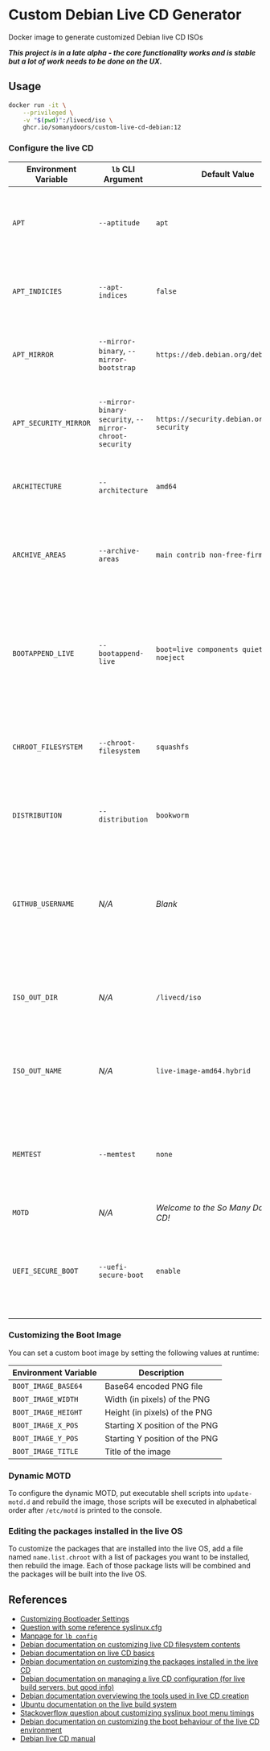 # Custom Debian Live CD Generator

Docker image to generate customized Debian live CD ISOs

***This project is in a late alpha - the core functionality works and is stable but a lot of work needs to be done on the UX.***

## Usage

```bash
docker run -it \
    --privileged \
    -v "$(pwd)":/livecd/iso \
    ghcr.io/somanydoors/custom-live-cd-debian:12
```

### Configure the live CD

| Environment Variable | `lb` CLI Argument | Default Value | Details |
| -------------------- | ------------ | ------------- | ------- |
| `APT` | `--aptitude` | `apt` | Controls which package manager to use in the live CD environment |
| `APT_INDICIES` | `--apt-indices` | `false` | Controls whether the APT index lists are included in the live ISO |
| `APT_MIRROR` | `--mirror-binary`, `--mirror-bootstrap` | `https://deb.debian.org/debian` | Controls which APT mirror packages will be pulled from |
| `APT_SECURITY_MIRROR` | `--mirror-binary-security`, `--mirror-chroot-security` | `https://security.debian.org/debian-security` | Controls which APT mirror security updates will be pulled from |
| `ARCHITECTURE` | `--architecture` | `amd64` | Controls which architecture the live CD is built for |
| `ARCHIVE_AREAS` | `--archive-areas` | `main contrib non-free-firmware` | Controls which areas of the APT repositories are searched for packages |
| `BOOTAPPEND_LIVE` | `--bootappend-live` | `boot=live components quiet splash noeject` | Space-separated list of kernel parameters to append to the default kernel command line for the live CD |
| `CHROOT_FILESYSTEM` | `--chroot-filesystem` | `squashfs` | Controls the filesystem for storing the live OS root filesystem on the ISO |
| `DISTRIBUTION` | `--distribution` | `bookworm` | Controls which version of Debian is installed in the live OS |
| `GITHUB_USERNAME` | *N/A* | *Blank* | If set to a GitHub username, the public keys for that account will be installed into the live CD `root` account at boot |
| `ISO_OUT_DIR` | *N/A* | `/livecd/iso` | Controls the path where the built ISO should be placed inside the container |
| `ISO_OUT_NAME` | *N/A* | `live-image-amd64.hybrid` | Controls the base name (without ISO extension) of the output ISO image |
| `MEMTEST` | `--memtest` | `none` | Controls which, if any, `memtest` binary is included as a boot option on the live CD boot menu |
| `MOTD` | *N/A* | *Welcome to the So Many Doors live CD!* | |
| `UEFI_SECURE_BOOT` | `--uefi-secure-boot` | `enable` | Controls whether the signed EFI binaries should be included in the live CD to support Secure Boot |

### Customizing the Boot Image

You can set a custom boot image by setting the following values at runtime:

| Environment Variable | Description |
| -------------------- | ----------- |
| `BOOT_IMAGE_BASE64` | Base64 encoded PNG file |
| `BOOT_IMAGE_WIDTH` | Width (in pixels) of the PNG |
| `BOOT_IMAGE_HEIGHT` | Height (in pixels) of the PNG |
| `BOOT_IMAGE_X_POS` | Starting X position of the PNG |
| `BOOT_IMAGE_Y_POS` | Starting Y position of the PNG |
| `BOOT_IMAGE_TITLE` | Title of the image |

### Dynamic MOTD

To configure the dynamic MOTD, put executable shell scripts into `update-motd.d` and rebuild the image, those scripts will be executed in alphabetical order after `/etc/motd` is printed to the console.

### Editing the packages installed in the live OS

To customize the packages that are installed into the live OS, add a file named `name.list.chroot` with a list of packages you want to be installed, then rebuild the image. Each of those package lists will be combined and the packages will be built into the live OS.

## References

- [Customizing Bootloader Settings](https://live-team.pages.debian.net/live-manual/html/live-manual/customizing-binary.en.html)
- [Question with some reference syslinux.cfg](https://unix.stackexchange.com/questions/657474/debian-livebuild-how-to-make-the-bootloader-to-directly-boot-to-live)
- [Manpage for `lb config`](https://manpages.debian.org/unstable/live-build/lb_config.1.en.html)
- [Debian documentation on customizing live CD filesystem contents](https://live-team.pages.debian.net/live-manual/html/live-manual/customizing-contents.en.html)
- [Debian documentation on live CD basics](https://live-team.pages.debian.net/live-manual/html/live-manual/the-basics.en.html)
- [Debian documentation on customizing the packages installed in the live CD](https://live-team.pages.debian.net/live-manual/html/live-manual/customizing-package-installation.en.html)
- [Debian documentation on managing a live CD configuration (for live build servers, but good info)](https://live-team.pages.debian.net/live-manual/html/live-manual/managing-a-configuration.en.html)
- [Debian documentation overviewing the tools used in live CD creation](https://live-team.pages.debian.net/live-manual/html/live-manual/overview-of-tools.en.html)
- [Ubuntu documentation on the live build system](https://wiki.ubuntu.com/Live-Build)
- [Stackoverflow question about customizing syslinux boot menu timings](https://unix.stackexchange.com/questions/32243/how-do-i-configure-syslinux-to-boot-immediately)
- [Debian documentation on customizing the boot behaviour of the live CD environment](https://live-team.pages.debian.net/live-manual/html/live-manual/customizing-run-time-behaviours.en.html)
- [Debian live CD manual](https://live-team.pages.debian.net/live-manual/html/live-manual/index.en.html)
